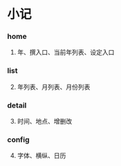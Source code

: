 # 小记
### home
1. 年、撰入口、当前年列表、设定入口
### list
2. 年列表、月列表、月份列表
### detail
3. 时间、地点、增删改
### config
4. 字体、横纵、日历
